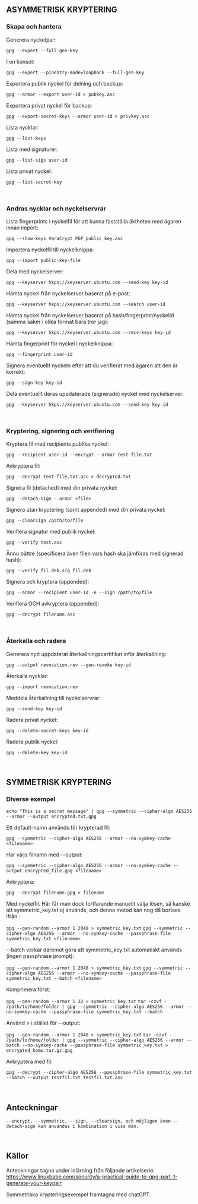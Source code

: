 ## ASYMMETRISK KRYPTERING 

### Skapa och hantera 

Generera nyckelpar:

`gpg --expert --full-gen-key`

I en konsol:

`gpg --expert --pinentry-mode=loopback --full-gen-key`

Exportera publik nyckel för delning och backup:

`gpg --armor --export user-id > pubkey.asc`

Exportera privat nyckel för backup:

`gpg --export-secret-keys --armor user-id > privkey.asc`

Lista nycklar:

`gpg --list-keys`

Lista med signaturer:

`gpg --list-sigs user-id`

Lista privat nyckel:

`gpg --list-secret-key`

<br>

### Andras nycklar och nyckelservrar

Lista fingerprints i nyckelfil för att kunna fastställa äktheten med ägaren innan import:

`gpg --show-keys VeraCrypt_PGP_public_key.asc`

Importera nyckelfil till nyckelknippa:

`gpg --import public-key-file`

Dela med nyckelserver:

`gpg --keyserver hkps://keyserver.ubuntu.com --send-key key-id`

Hämta nyckel från nyckelserver baserat på e-post:

`gpg --keyserver hkps://keyserver.ubuntu.com --search user-id`

Hämta nyckel från nyckelserver baserat på hash/fingerprint/nyckelid (samma saker i olika format bara tror jag):

`gpg --keyserver hkps://keyserver.ubuntu.com --recv-keys key-id`

Hämta fingerprint för nyckel i nyckelknippa:

`gpg --fingerprint user-id`

Signera eventuellt nyckeln efter att du verifierat med ägaren att den är korrekt:

`gpg --sign-key key-id`

Dela eventuellt deras uppdaterade (signerade) nyckel med nyckelserver:

`gpg --keyserver hkps://keyserver.ubuntu.com --send-key key-id`

<br>

### Kryptering, signering och verifiering

Kryptera fil med recipients publika nyckel:

`gpg --recipient user-id --encrypt --armor test-file.txt`

Avkryptera fil:

`gpg --decrypt test-file.txt.asc > decrypted.txt`

Signera fil (detached) med din privata nyckel:

`gpg --detach-sign --armor <file>`

Signera utan kryptering (samt appended) med din privata nyckel:

`gpg --clearsign /path/to/file`

Verifiera signatur med publik nyckel:

`gpg --verify test.asc`

Ännu bättre (specificera även filen vars hash ska jämföras med signerad hash):

`gpg --verify fil.deb.sig fil.deb`

Signera och kryptera (appended):

`gpg --armor --recipient user-id -e --sign /path/to/file`

Verifiera OCH avkryptera (appended):

`gpg --decrypt filename.asc`

<br>

### Återkalla och radera

Generera nytt uppdaterat återkallningscertifikat inför återkallning:

`gpg --output revocation.rev --gen-revoke key-id`

Återkalla nycklar:

`gpg --import revocation.rev`

Meddela återkallning till nyckelservrar:

`gpg --send-key key-id`

Radera privat nyckel:

`gpg --delete-secret-keys key-id`

Radera publik nyckel:

`gpg --delete-key key-id`

<br>

## SYMMETRISK KRYPTERING 

### Diverse exempel 

`echo "This is a secret message" | gpg --symmetric --cipher-algo AES256 --armor --output encrypted.txt.gpg`

Ett default-namn används för krypterad fil:

`gpg --symmetric --cipher-algo AES256 --armor --no-symkey-cache <filename>`

Här väljs filnamn med --output:

`gpg --symmetric --cipher-algo AES256 --armor --no-symkey-cache --output encrypted_file.gpg <filename>`

Avkryptera:

`gpg --decrypt filename.gpg > filename `

Med nyckelfil. Här får man dock fortfarande manuellt välja lösen, så kanske att symmetric_key.txt ej används, och denna metod kan nog då bortses ifrån :

`gpg --gen-random --armor 1 2048 > symmetric_key.txt`
`gpg --symmetric --cipher-algo AES256 --armor --no-symkey-cache --passphrase-file symmetric_key.txt <filename>`

--batch verkar däremot göra att symmetric_key.txt automatiskt används (ingen passphrase prompt):

`gpg --gen-random --armor 1 2048 > symmetric_key.txt`
`gpg --symmetric --cipher-algo AES256 --armor --no-symkey-cache --passphrase-file symmetric_key.txt --batch <filename>`

Komprimera först:

`gpg --gen-random --armor 1 32 > symmetric_key.txt`
`tar -czvf - /path/to/home/folder | gpg --symmetric --cipher-algo AES256 --armor --no-symkey-cache --passphrase-file symmetric_key.txt --batch `

Använd > i stället för --output:

`gpg --gen-random --armor 1 2048 > symmetric_key.txt`
`tar -czvf - /path/to/home/folder | gpg --symmetric --cipher-algo AES256 --armor --batch --no-symkey-cache --passphrase-file symmetric_key.txt > encrypted_home.tar.gz.gpg`

Avkryptera med fil:

`gpg --decrypt --cipher-algo AES256 --passphrase-file symmetric_key.txt --batch --output testfil.txt testfil.txt.asc`

<br>

## Anteckningar

`--encrypt, --symmetric, --sign, --clearsign, och möjligen även --detach-sign kan användas i kombination i viss mån.`

<br>

## Källor

Anteckningar tagna under inlärning från följande artikelserie: https://www.linuxbabe.com/security/a-practical-guide-to-gpg-part-1-generate-your-keypair

Symmetriska krypteringsexempel framtagna med chatGPT.
